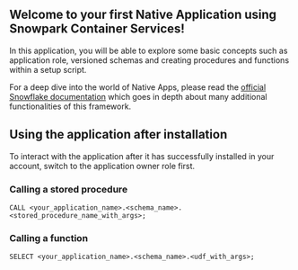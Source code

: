 ## Welcome to your first Native Application using Snowpark Container Services!

In this application, you will be able to explore some basic concepts such as application role, versioned schemas and creating procedures and functions within a setup script.

For a deep dive into the world of Native Apps, please read the [official Snowflake documentation](https://docs.snowflake.com/en/developer-guide/native-apps/native-apps-about) which goes in depth about many additional functionalities of this framework.

## Using the application after installation
To interact with the application after it has successfully installed in your account, switch to the application owner role first.

### Calling a stored procedure

```
CALL <your_application_name>.<schema_name>.<stored_procedure_name_with_args>;
```

### Calling a function

```
SELECT <your_application_name>.<schema_name>.<udf_with_args>;
```
